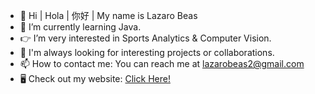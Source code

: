 - 👋 Hi | Hola | 你好 | My name is Lazaro Beas
- 🌱 I’m currently learning Java.
- 👉 I’m very interested in Sports Analytics & Computer Vision.
- 🤙 I'm always looking for interesting projects or collaborations. 
- 📫 How to contact me: You can reach me at lazarobeas2@gmail.com
- 🖥️ Check out my website: [Click Here!](https://lazarobeas.me)
<!--
**lazarobeas/lazarobeas** is a ✨ _special_ ✨ repository because its `README.md` (this file) appears on your GitHub profile.
-->

